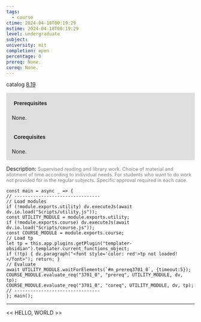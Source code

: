 ```yaml
---
tags:
  - course
ctime: 2024-04-18T00:19:29
mstime: 2024-04-18T00:19:29
level: undergraduate
subject: 
university: mit
completion: open
percentage: 0
prereq: None.
coreq: None.
---
```


catalog [8.19](http://student.mit.edu/catalog/m8a.html#8.19)

<span style="display: block; padding: 15px; background-color: rgb(100, 100, 100, 0.2);"><font id="m_prereq3701_0" style="display: block; font-family: Arial, sans-serif; font-weight: bold; padding: 5px">Prerequisites</font><br><span id="prereq3701_0">None.</span></span>
<span style="display: block; padding: 15px; background-color: rgb(100, 100, 100, 0.2);"><font id="m_coreq3701_0" style="display: block; font-family: Arial, sans-serif; font-weight: bold; padding: 5px">Corequisites</font><br><span id="coreq3701_0">None.</span></span>

<font style="">Description:</font>
<font style="color: grey; font-size: 0.8rem;">Supervised reading and library work. Choice of material and allotment of time according to individual needs. For students who want to do work not provided for in the regular subjects. Specific approval required in each case.</font>

```dataviewjs
const main = async _ => {
// --------------------------------
// Load modules
if (!module.exports.utility) dv.executeJs(await dv.io.load("Scripts/utility.js"));
const UTILITY_MODULE = module.exports.utility;
if (!module.exports.course) dv.executeJs(await dv.io.load("Scripts/course.js"));
const COURSE_MODULE = module.exports.course;
// Load tp
let tp = this.app.plugins.getPlugin("templater-obsidian").templater.current_functions_object;
if (!tp) { dv.paragraph("<font style='color: red'>tp not loaded!</font>"); return; }
// Evaluate
await UTILITY_MODULE.waitForElements(`#m_prereq3701_0`, {timeout:5});
COURSE_MODULE.evaluate_req("3701_0", "prereq", UTILITY_MODULE, dv, tp);
COURSE_MODULE.evaluate_req("3701_0", "coreq", UTILITY_MODULE, dv, tp);
// --------------------------------
}; main();
```

---

<< HELLO, WORLD >>
